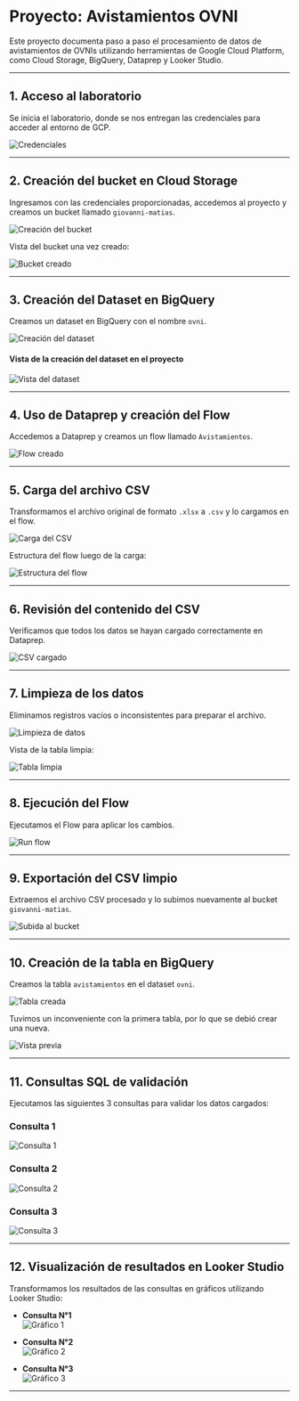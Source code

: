 # Proyecto: Avistamientos OVNI

Este proyecto documenta paso a paso el procesamiento de datos de avistamientos de OVNIs utilizando herramientas de Google Cloud Platform, como Cloud Storage, BigQuery, Dataprep y Looker Studio.

---

## 1. Acceso al laboratorio

Se inicia el laboratorio, donde se nos entregan las credenciales para acceder al entorno de GCP.

![Credenciales](https://github.com/user-attachments/assets/b91f10f5-c15e-4695-80d4-c342764a68b0)

---

## 2. Creación del bucket en Cloud Storage

Ingresamos con las credenciales proporcionadas, accedemos al proyecto y creamos un bucket llamado `giovanni-matias`.

![Creación del bucket](https://github.com/user-attachments/assets/ce678bb2-45d4-4f09-9669-c239d2a8cc60)

Vista del bucket una vez creado:

![Bucket creado](https://github.com/user-attachments/assets/3d81eea6-6e40-4853-97b2-133b1c895430)

---

## 3. Creación del Dataset en BigQuery

Creamos un dataset en BigQuery con el nombre `ovni`.

![Creación del dataset](https://github.com/user-attachments/assets/a2a05a2e-0f12-48ab-a506-92a4ddc301ec)

#### Vista de la creación del dataset en el proyecto
![Vista del dataset](https://github.com/user-attachments/assets/3590bc07-0962-4c5f-8e8d-c8fda5073ef4)


---

## 4. Uso de Dataprep y creación del Flow

Accedemos a Dataprep y creamos un flow llamado `Avistamientos`.

![Flow creado](https://github.com/user-attachments/assets/2d8b062a-6b09-4040-87df-f1144cf2f719)

---

## 5. Carga del archivo CSV

Transformamos el archivo original de formato `.xlsx` a `.csv` y lo cargamos en el flow.

![Carga del CSV](https://github.com/user-attachments/assets/c9a7af8c-92af-4367-9e96-757f50e46d44)

Estructura del flow luego de la carga:

![Estructura del flow](https://github.com/user-attachments/assets/889f3269-d9e0-4331-9886-b89607800e87)

---

## 6. Revisión del contenido del CSV

Verificamos que todos los datos se hayan cargado correctamente en Dataprep.

![CSV cargado](https://github.com/user-attachments/assets/64a96e0f-cccf-4e64-be4b-d7a83fdb8d23)

---

## 7. Limpieza de los datos

Eliminamos registros vacíos o inconsistentes para preparar el archivo.

![Limpieza de datos](https://github.com/user-attachments/assets/60d9313c-87f3-443c-ac98-60a848daea16)

Vista de la tabla limpia:

![Tabla limpia](https://github.com/user-attachments/assets/9fc4cb6a-3dde-40c3-8b5b-36d45f5a8b98)

---

## 8. Ejecución del Flow

Ejecutamos el Flow para aplicar los cambios.

![Run flow](https://github.com/user-attachments/assets/9c049603-c275-4644-a6f0-9240dcb094b8)

---

## 9. Exportación del CSV limpio

Extraemos el archivo CSV procesado y lo subimos nuevamente al bucket `giovanni-matias`.

![Subida al bucket](https://github.com/user-attachments/assets/eac7becb-2751-4ff7-b7d3-c7d780e7ab36)

---

## 10. Creación de la tabla en BigQuery

Creamos la tabla `avistamientos` en el dataset `ovni`.

![Tabla creada](https://github.com/user-attachments/assets/1e46bd2f-6d48-433f-a085-552db39c1018)

Tuvimos un inconveniente con la primera tabla, por lo que se debió crear una nueva.

![Vista previa](https://github.com/user-attachments/assets/e135b4ad-af57-4c4f-9541-7dae55ac0455)

---

## 11. Consultas SQL de validación

Ejecutamos las siguientes 3 consultas para validar los datos cargados:

### Consulta 1  
![Consulta 1](https://github.com/user-attachments/assets/4b1a364c-6cdd-4a25-af6e-f63ecc3d0d42)

### Consulta 2  
![Consulta 2](https://github.com/user-attachments/assets/ad169881-b921-4b4c-820c-ad5c1fceb79d)

### Consulta 3  
![Consulta 3](https://github.com/user-attachments/assets/112dfe9b-1137-4d7a-bdd1-15dcd11ee72c)

---

## 12. Visualización de resultados en Looker Studio

Transformamos los resultados de las consultas en gráficos utilizando Looker Studio:

- **Consulta N°1**  
  ![Gráfico 1](https://github.com/user-attachments/assets/a00c7d12-fbd6-462e-906c-9761f0d41b13)

- **Consulta N°2**  
  ![Gráfico 2](https://github.com/user-attachments/assets/a98acdc7-0899-4da0-984a-97e9e076335b)

- **Consulta N°3**  
  ![Gráfico 3](https://github.com/user-attachments/assets/ff761e12-19b8-4519-95d7-91e14256e324)

---






   


